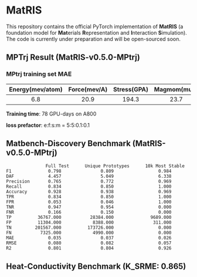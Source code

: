 # MatRIS
This repository contains the official PyTorch implementation of **MatRIS** (a foundation model for **Mat**erials **R**epresentation and **I**nteraction **S**imulation). 
The code is currently under preparation and will be open-sourced soon.

## MPTrj Result (MatRIS-v0.5.0-MPtrj)
### MPtrj training set MAE
| Energy(mev/atom) | Force(mev/A) | Stress(GPA) | Magmom(muB)|
|:--------:|:--------:|:--------:|:--------:|
|    6.8   |   20.9   |   194.3  |   23.7   |

**Training time**: 78 GPU-days on A800 

**loss prefactor**: e:f:s:m = 5:5:0.1:0.1

## Matbench-Discovery Benchmark (MatRIS-v0.5.0-MPtrj)
```
               Full Test      Unique Prototypes      10k Most Stable
F1              0.798               0.809                 0.984
DAF             4.457               5.049                 6.338
Precision       0.765               0.772                 0.969
Recall          0.834               0.850                 1.000
Accuracy        0.928               0.938                 0.969
TPR             0.834               0.850                 1.000
FPR             0.053               0.046                 1.000
TNR             0.947               0.954                 0.000
FNR             0.166               0.150                 0.000
TP          36767.000           28384.000              9689.000
FP          11304.000            8388.000               311.000
TN         201567.000          173726.000                 0.000
FN           7325.000            4990.000                 0.000
MAE             0.035               0.037                 0.026
RMSE            0.080               0.082                 0.057
R2              0.801               0.804                 0.926
```

##  Heat-Conductivity Benchmark (K_SRME: 0.865)
